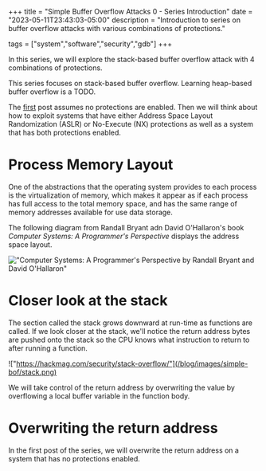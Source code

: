 +++
title = "Simple Buffer Overflow Attacks 0 - Series Introduction"
date = "2023-05-11T23:43:03-05:00"
description = "Introduction to series on buffer overflow attacks with various combinations of protections."

tags = ["system","software","security","gdb"]
+++


In this series, we will explore the stack-based buffer overflow attack with 4 combinations of protections.

This series focuses on stack-based buffer overflow. Learning heap-based buffer overflow is a TODO.

The [first]() post assumes no protections are enabled. Then we will think about how to exploit systems that have either Address Space Layout Randomization (ASLR) or No-Execute (NX) protections as well as a system that has both protections enabled.


# Process Memory Layout

One of the abstractions that the operating system provides to each process is the virtualization of memory, which makes it appear as if each process has full access to the total memory space, and has the same range of memory addresses available for use data storage.

The following diagram from Randall Bryant adn David O'Hallaron's book _Computer Systems: A Programmer's Perspective_ displays the address space layout.

!["Computer Systems: A Programmer's Perspective by Randall Bryant and David O'Hallaron"](/blog/images/simple-bof/memory.png)


# Closer look at the stack

The section called the stack grows downward at run-time as functions are called. If we look closer at the stack, we'll notice the return address bytes are pushed onto the stack so the CPU knows what instruction to return to after running a function.

!["https://hackmag.com/security/stack-overflow/"](/blog/images/simple-bof/stack.png)

We will take control of the return address by overwriting the value by overflowing a local buffer variable in the function body.


# Overwriting the return address

In the first post of the series, we will overwrite the return address on a system that has no protections enabled.
